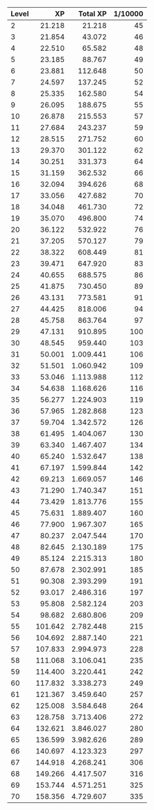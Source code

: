 
| Level |      XP |   Total XP | 1/10000 |
| :---- | ------: | ---------: | ------: |
| 2     |  21.218 |     21.218 |      45 |
| 3     |  21.854 |     43.072 |      46 |
| 4     |  22.510 |     65.582 |      48 |
| 5     |  23.185 |     88.767 |      49 |
| 6     |  23.881 |    112.648 |      50 |
| 7     |  24.597 |    137.245 |      52 |
| 8     |  25.335 |    162.580 |      54 |
| 9     |  26.095 |    188.675 |      55 |
| 10    |  26.878 |    215.553 |      57 |
| 11    |  27.684 |    243.237 |      59 |
| 12    |  28.515 |    271.752 |      60 |
| 13    |  29.370 |    301.122 |      62 |
| 14    |  30.251 |    331.373 |      64 |
| 15    |  31.159 |    362.532 |      66 |
| 16    |  32.094 |    394.626 |      68 |
| 17    |  33.056 |    427.682 |      70 |
| 18    |  34.048 |    461.730 |      72 |
| 19    |  35.070 |    496.800 |      74 |
| 20    |  36.122 |    532.922 |      76 |
| 21    |  37.205 |    570.127 |      79 |
| 22    |  38.322 |    608.449 |      81 |
| 23    |  39.471 |    647.920 |      83 |
| 24    |  40.655 |    688.575 |      86 |
| 25    |  41.875 |    730.450 |      89 |
| 26    |  43.131 |    773.581 |      91 |
| 27    |  44.425 |    818.006 |      94 |
| 28    |  45.758 |    863.764 |      97 |
| 29    |  47.131 |    910.895 |     100 |
| 30    |  48.545 |    959.440 |     103 |
| 31    |  50.001 |  1.009.441 |     106 |
| 32    |  51.501 |  1.060.942 |     109 |
| 33    |  53.046 |  1.113.988 |     112 |
| 34    |  54.638 |  1.168.626 |     116 |
| 35    |  56.277 |  1.224.903 |     119 |
| 36    |  57.965 |  1.282.868 |     123 |
| 37    |  59.704 |  1.342.572 |     126 |
| 38    |  61.495 |  1.404.067 |     130 |
| 39    |  63.340 |  1.467.407 |     134 |
| 40    |  65.240 |  1.532.647 |     138 |
| 41    |  67.197 |  1.599.844 |     142 |
| 42    |  69.213 |  1.669.057 |     146 |
| 43    |  71.290 |  1.740.347 |     151 |
| 44    |  73.429 |  1.813.776 |     155 |
| 45    |  75.631 |  1.889.407 |     160 |
| 46    |  77.900 |  1.967.307 |     165 |
| 47    |  80.237 |  2.047.544 |     170 |
| 48    |  82.645 |  2.130.189 |     175 |
| 49    |  85.124 |  2.215.313 |     180 |
| 50    |  87.678 |  2.302.991 |     185 |
| 51    |  90.308 |  2.393.299 |     191 |
| 52    |  93.017 |  2.486.316 |     197 |
| 53    |  95.808 |  2.582.124 |     203 |
| 54    |  98.682 |  2.680.806 |     209 |
| 55    | 101.642 |  2.782.448 |     215 |
| 56    | 104.692 |  2.887.140 |     221 |
| 57    | 107.833 |  2.994.973 |     228 |
| 58    | 111.068 |  3.106.041 |     235 |
| 59    | 114.400 |  3.220.441 |     242 |
| 60    | 117.832 |  3.338.273 |     249 |
| 61    | 121.367 |  3.459.640 |     257 |
| 62    | 125.008 |  3.584.648 |     264 |
| 63    | 128.758 |  3.713.406 |     272 |
| 64    | 132.621 |  3.846.027 |     280 |
| 65    | 136.599 |  3.982.626 |     289 |
| 66    | 140.697 |  4.123.323 |     297 |
| 67    | 144.918 |  4.268.241 |     306 |
| 68    | 149.266 |  4.417.507 |     316 |
| 69    | 153.744 |  4.571.251 |     325 |
| 70    | 158.356 |  4.729.607 |     335 |
